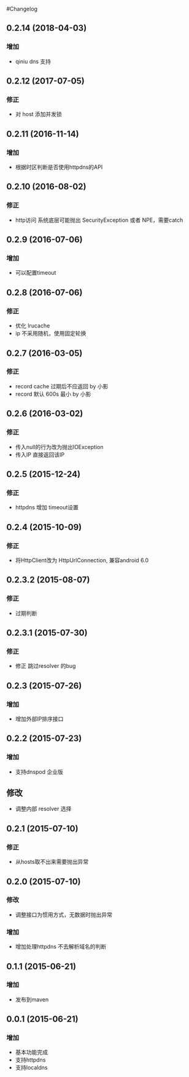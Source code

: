 #Changelog

## 0.2.14 (2018-04-03)

### 增加
* qiniu dns 支持

## 0.2.12 (2017-07-05)

### 修正
* 对 host 添加并发锁

## 0.2.11 (2016-11-14)

### 增加
* 根据时区判断是否使用httpdns的API

## 0.2.10 (2016-08-02)

### 修正
* http访问 系统底层可能抛出 SecurityException 或者 NPE，需要catch

## 0.2.9 (2016-07-06)

### 增加
* 可以配置timeout

## 0.2.8 (2016-07-06)

### 修正
* 优化 lrucache
* ip 不采用随机，使用固定轮换

## 0.2.7 (2016-03-05)

### 修正
* record cache 过期后不应返回 by 小影
* record 默认 600s 最小 by 小影

## 0.2.6 (2016-03-02)

### 修正
* 传入null的行为改为抛出IOException
* 传入IP 直接返回该IP

## 0.2.5 (2015-12-24)

### 修正
* httpdns 增加 timeout设置

## 0.2.4 (2015-10-09)

### 修正
* 将HttpClient改为 HttpUrlConnection, 兼容android 6.0

## 0.2.3.2 (2015-08-07)

### 修正
* 过期判断

## 0.2.3.1 (2015-07-30)

### 修正
* 修正 跳过resolver 的bug 

## 0.2.3 (2015-07-26)

### 增加
* 增加外部IP排序接口

## 0.2.2 (2015-07-23)

### 增加
* 支持dnspod 企业版

## 修改
* 调整内部 resolver 选择

## 0.2.1 (2015-07-10)

### 修正
* 从hosts取不出来需要抛出异常

## 0.2.0 (2015-07-10)

### 修改
* 调整接口为惯用方式，无数据时抛出异常

### 增加
* 增加处理httpdns 不去解析域名的判断

## 0.1.1 (2015-06-21)

### 增加
* 发布到maven

## 0.0.1 (2015-06-21)

### 增加
* 基本功能完成
* 支持httpdns
* 支持localdns

